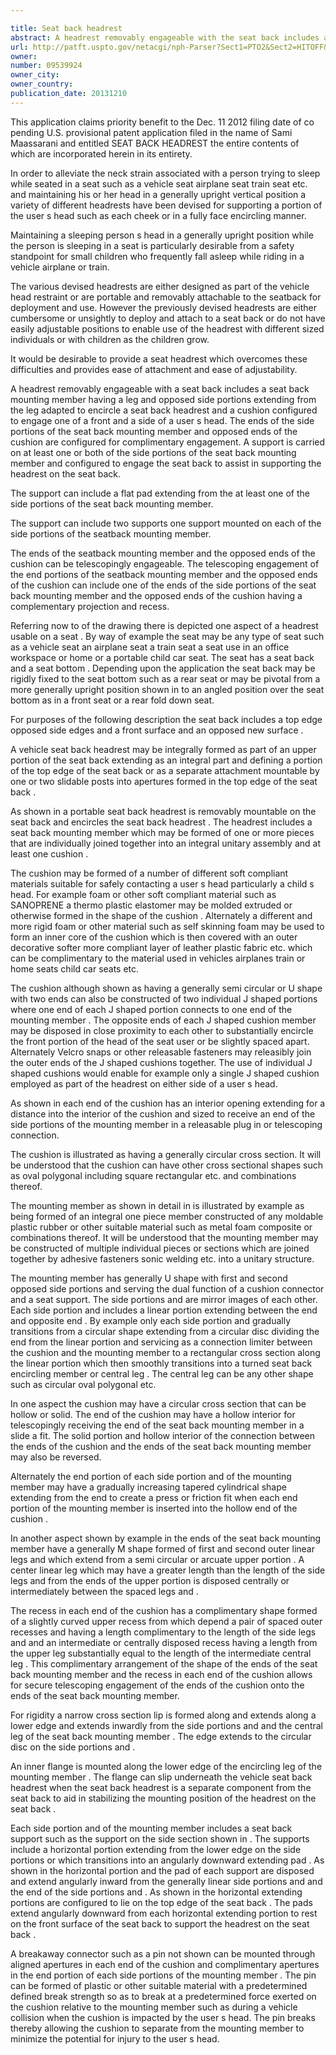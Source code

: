 ```yaml
---

title: Seat back headrest
abstract: A headrest removably engageable with the seat back includes a seat back mounting member adapted to encircle a seat back headrest which has side portions engageable with end portions of a cushion configured to surround at least a portion of the user's head. A support is carried on the seat back mounting member to engage the seat back to assist in supporting the headrest on the seat back.
url: http://patft.uspto.gov/netacgi/nph-Parser?Sect1=PTO2&Sect2=HITOFF&p=1&u=%2Fnetahtml%2FPTO%2Fsearch-adv.htm&r=1&f=G&l=50&d=PALL&S1=09539924&OS=09539924&RS=09539924
owner: 
number: 09539924
owner_city: 
owner_country: 
publication_date: 20131210
---
```

This application claims priority benefit to the Dec. 11 2012 filing date of co pending U.S. provisional patent application filed in the name of Sami Maassarani and entitled SEAT BACK HEADREST the entire contents of which are incorporated herein in its entirety.

In order to alleviate the neck strain associated with a person trying to sleep while seated in a seat such as a vehicle seat airplane seat train seat etc. and maintaining his or her head in a generally upright vertical position a variety of different headrests have been devised for supporting a portion of the user s head such as each cheek or in a fully face encircling manner.

Maintaining a sleeping person s head in a generally upright position while the person is sleeping in a seat is particularly desirable from a safety standpoint for small children who frequently fall asleep while riding in a vehicle airplane or train.

The various devised headrests are either designed as part of the vehicle head restraint or are portable and removably attachable to the seatback for deployment and use. However the previously devised headrests are either cumbersome or unsightly to deploy and attach to a seat back or do not have easily adjustable positions to enable use of the headrest with different sized individuals or with children as the children grow.

It would be desirable to provide a seat headrest which overcomes these difficulties and provides ease of attachment and ease of adjustability.

A headrest removably engageable with a seat back includes a seat back mounting member having a leg and opposed side portions extending from the leg adapted to encircle a seat back headrest and a cushion configured to engage one of a front and a side of a user s head. The ends of the side portions of the seat back mounting member and opposed ends of the cushion are configured for complimentary engagement. A support is carried on at least one or both of the side portions of the seat back mounting member and configured to engage the seat back to assist in supporting the headrest on the seat back.

The support can include a flat pad extending from the at least one of the side portions of the seat back mounting member.

The support can include two supports one support mounted on each of the side portions of the seatback mounting member.

The ends of the seatback mounting member and the opposed ends of the cushion can be telescopingly engageable. The telescoping engagement of the end portions of the seatback mounting member and the opposed ends of the cushion can include one of the ends of the side portions of the seat back mounting member and the opposed ends of the cushion having a complementary projection and recess.

Referring now to of the drawing there is depicted one aspect of a headrest usable on a seat . By way of example the seat may be any type of seat such as a vehicle seat an airplane seat a train seat a seat use in an office workspace or home or a portable child car seat. The seat has a seat back and a seat bottom . Depending upon the application the seat back may be rigidly fixed to the seat bottom such as a rear seat or may be pivotal from a more generally upright position shown in to an angled position over the seat bottom as in a front seat or a rear fold down seat.

For purposes of the following description the seat back includes a top edge opposed side edges and a front surface and an opposed new surface .

A vehicle seat back headrest may be integrally formed as part of an upper portion of the seat back extending as an integral part and defining a portion of the top edge of the seat back or as a separate attachment mountable by one or two slidable posts into apertures formed in the top edge of the seat back .

As shown in a portable seat back headrest is removably mountable on the seat back and encircles the seat back headrest . The headrest includes a seat back mounting member which may be formed of one or more pieces that are individually joined together into an integral unitary assembly and at least one cushion .

The cushion may be formed of a number of different soft compliant materials suitable for safely contacting a user s head particularly a child s head. For example foam or other soft compliant material such as SANOPRENE a thermo plastic elastomer may be molded extruded or otherwise formed in the shape of the cushion . Alternately a different and more rigid foam or other material such as self skinning foam may be used to form an inner core of the cushion which is then covered with an outer decorative softer more compliant layer of leather plastic fabric etc. which can be complimentary to the material used in vehicles airplanes train or home seats child car seats etc.

The cushion although shown as having a generally semi circular or U shape with two ends can also be constructed of two individual J shaped portions where one end of each J shaped portion connects to one end of the mounting member . The opposite ends of each J shaped cushion member may be disposed in close proximity to each other to substantially encircle the front portion of the head of the seat user or be slightly spaced apart. Alternately Velcro snaps or other releasable fasteners may releasibly join the outer ends of the J shaped cushions together. The use of individual J shaped cushions would enable for example only a single J shaped cushion employed as part of the headrest on either side of a user s head.

As shown in each end of the cushion has an interior opening extending for a distance into the interior of the cushion and sized to receive an end of the side portions of the mounting member in a releasable plug in or telescoping connection.

The cushion is illustrated as having a generally circular cross section. It will be understood that the cushion can have other cross sectional shapes such as oval polygonal including square rectangular etc. and combinations thereof.

The mounting member as shown in detail in is illustrated by example as being formed of an integral one piece member constructed of any moldable plastic rubber or other suitable material such as metal foam composite or combinations thereof. It will be understood that the mounting member may be constructed of multiple individual pieces or sections which are joined together by adhesive fasteners sonic welding etc. into a unitary structure.

The mounting member has generally U shape with first and second opposed side portions and serving the dual function of a cushion connector and a seat support. The side portions and are mirror images of each other. Each side portion and includes a linear portion extending between the end and opposite end . By example only each side portion and gradually transitions from a circular shape extending from a circular disc dividing the end from the linear portion and servicing as a connection limiter between the cushion and the mounting member to a rectangular cross section along the linear portion which then smoothly transitions into a turned seat back encircling member or central leg . The central leg can be any other shape such as circular oval polygonal etc.

In one aspect the cushion may have a circular cross section that can be hollow or solid. The end of the cushion may have a hollow interior for telescopingly receiving the end of the seat back mounting member in a slide a fit. The solid portion and hollow interior of the connection between the ends of the cushion and the ends of the seat back mounting member may also be reversed.

Alternately the end portion of each side portion and of the mounting member may have a gradually increasing tapered cylindrical shape extending from the end to create a press or friction fit when each end portion of the mounting member is inserted into the hollow end of the cushion .

In another aspect shown by example in the ends of the seat back mounting member have a generally M shape formed of first and second outer linear legs and which extend from a semi circular or arcuate upper portion . A center linear leg which may have a greater length than the length of the side legs and from the ends of the upper portion is disposed centrally or intermediately between the spaced legs and .

The recess in each end of the cushion has a complimentary shape formed of a slightly curved upper recess from which depend a pair of spaced outer recesses and having a length complimentary to the length of the side legs and and an intermediate or centrally disposed recess having a length from the upper leg substantially equal to the length of the intermediate central leg . This complimentary arrangement of the shape of the ends of the seat back mounting member and the recess in each end of the cushion allows for secure telescoping engagement of the ends of the cushion onto the ends of the seat back mounting member.

For rigidity a narrow cross section lip is formed along and extends along a lower edge and extends inwardly from the side portions and and the central leg of the seat back mounting member . The edge extends to the circular disc on the side portions and .

An inner flange is mounted along the lower edge of the encircling leg of the mounting member . The flange can slip underneath the vehicle seat back headrest when the seat back headrest is a separate component from the seat back to aid in stabilizing the mounting position of the headrest on the seat back .

Each side portion and of the mounting member includes a seat back support such as the support on the side section shown in . The supports include a horizontal portion extending from the lower edge on the side portions or which transitions into an angularly downward extending pad . As shown in the horizontal portion and the pad of each support are disposed and extend angularly inward from the generally linear side portions and and the end of the side portions and . As shown in the horizontal extending portions are configured to lie on the top edge of the seat back . The pads extend angularly downward from each horizontal extending portion to rest on the front surface of the seat back to support the headrest on the seat back .

A breakaway connector such as a pin not shown can be mounted through aligned apertures in each end of the cushion and complimentary apertures in the end portion of each side portions of the mounting member . The pin can be formed of plastic or other suitable material with a predetermined defined break strength so as to break at a predetermined force exerted on the cushion relative to the mounting member such as during a vehicle collision when the cushion is impacted by the user s head. The pin breaks thereby allowing the cushion to separate from the mounting member to minimize the potential for injury to the user s head.

